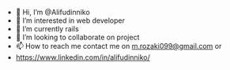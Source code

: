 - 👋 Hi, I’m @Alifudinniko
- 👀 I’m interested in web developer
- 🌱 I’m currently rails
- 💞️ I’m looking to collaborate on project
- 📫 How to reach me contact me on m.rozaki099@gmail.com or
- https://www.linkedin.com/in/alifudinniko/

<!---
Alifudinniko/Alifudinniko is a ✨ special ✨ repository because its `README.md` (this file) appears on your GitHub profile.
You can click the Preview link to take a look at your changes.
--->
